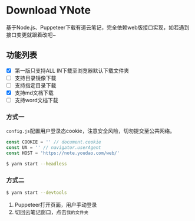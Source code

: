 # Download YNote

基于Node.js、Puppeteer下载有道云笔记，完全依赖web版接口实现，如若遇到接口变更就跟着改吧~

## 功能列表

- [x] 第一版只支持ALL IN下载至浏览器默认下载文件夹
- [ ] 支持目录镜像下载
- [ ] 支持指定目录下载
- [x] 支持md文档下载
- [ ] 支持word文档下载

### 方式一

`config.js`配置用户登录态cookie，注意安全风险，切勿提交至公共网络。

```js
const COOKIE = '' // document.cookie
const UA = '' // navigator.userAgent
const HOST = 'https://note.youdao.com/web/'
```

```bash
$ yarn start --headless
```

### 方式二

```bash
$ yarn start --devtools
```

1. Puppeteer打开页面，用户手动登录
2. 切回云笔记窗口，点击`我的文件夹`
